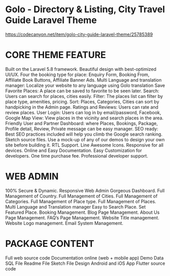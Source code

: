 # Golo - Directory & Listing, City Travel Guide Laravel Theme  
https://codecanyon.net/item/golo-city-guide-laravel-theme/25785389

# CORE THEME FEATURE
Built on the Laravel 5.8 framework.
Beautiful design with best-optimized UI/UX.
Four the booking type for place: Enquiry Form, Booking From, Affiliate Book Buttons, Affiliate Banner Ads.
Multi Language and translation manager: Localize your website to any language using Golo translation
Save Favorite Places: A place can be saved to favorite to be seen later.
Search: Users can search for places, cities easily.
Filter: The places list can filter by place type, amenities, pricing.
Sort: Places, Categories, Cities can sort by handpicking in the Admin page.
Ratings and Reviews: Users can rate and review places.
User Login: Users can log in by email/password, Facebook, Google
Map View: View places in the vicinity and search places in the area.
Friendly User and Partner Dashboard: where Places, Bookings, Package, Profile detail, Review, Private message can be easy manager.
SEO ready: Best SEO practices included will help you climb the Google search ranking.
Sketch source files. Use a mock-up of any of our demos to design your own site before building it.
RTL Support.
Line Awesome Icons.
Responsive for all devices.
Online and Easy Documentation.
Easy Customization for developers.
One time purchase fee.
Professional developer support.

# WEB ADMIN
100% Secure & Dynamic.
Responsive Web Admin
Gorgeous Dashboard.
Full Management of Country.
Full Management of Cities.
Full Management of Categories.
Full Management of Place type.
Full Management of Places.
Multi Language and Translation manager
Easy to Search Place.
Set Featured Place.
Booking Management.
Blog Page Management.
About Us Page Management.
FAQ’s Page Management.
Website Title management.
Website Logo management.
Email System Management.

# PACKAGE CONTENT
Full web source code
Documentation online (web + mobile app)
Demo Data SQL File
Readme File
Sketch File Design
Android and iOS App Flutter source code


